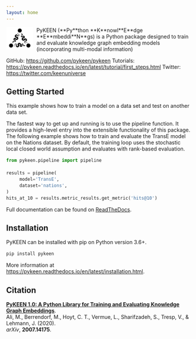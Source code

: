 ```yaml
---
layout: home
---
```

<img src="/img/logo.png" alt="PyKEEN Logo" align="left" height="60" style="margin-right: 10px"/>
PyKEEN (**Py**thon **K**nowl**E**dge **E**mbeddi**N**gs) is a Python package designed to train and
evaluate knowledge graph embedding models (incorporating multi-modal information)

GitHub: https://github.com/pykeen/pykeen
Tutorials: https://pykeen.readthedocs.io/en/latest/tutorial/first_steps.html
Twitter: https://twitter.com/keenuniverse

## Getting Started

This example shows how to train a model on a data set and test on another data set.

The fastest way to get up and running is to use the pipeline function. It
provides a high-level entry into the extensible functionality of this package.
The following example shows how to train and evaluate the TransE model on the
Nations dataset. By default, the training loop uses the stochastic local closed
world assumption and evaluates with rank-based evaluation.

```python
from pykeen.pipeline import pipeline

results = pipeline(
     model='TransE',
     dataset='nations',
)
hits_at_10 = results.metric_results.get_metric('hits@10')
```

Full documentation can be found on [ReadTheDocs](https://pykeen.readthedocs.io).

## Installation

PyKEEN can be installed with pip on Python version 3.6+.

```bash
pip install pykeen
```

More information at https://pykeen.readthedocs.io/en/latest/installation.html.

## Citation 

[**PyKEEN 1.0: A Python Library for Training and Evaluating Knowledge Graph Embeddings**](https://arxiv.org/abs/2007.14175).
<br /> Ali, M., Berrendorf, M., Hoyt, C. T., Vermue, L., Sharifzadeh, S., Tresp, V., & Lehmann, J. (2020).
<br /> *arXiv*, **2007.14175**.
